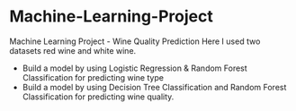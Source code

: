 # Machine-Learning-Project
Machine Learning Project - Wine Quality Prediction
Here I used two datasets red wine and white wine.
- Build a model by using Logistic Regression & Random Forest Classification for predicting wine type 
- Build a model by using Decision Tree Classification and Random Forest Classification for predicting wine quality.
